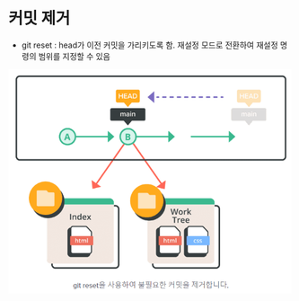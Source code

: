 # 커밋 제거

- git reset : head가 이전 커밋을 가리키도록 함. 재설정 모드로 전환하여 재설정 명령의 범위를 지정할 수 있음

![Alt text](./image/커밋_변경.png)